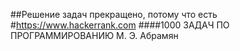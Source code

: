 ##Решение задач прекращено, потому что есть
#https://www.hackerrank.com
####1000 ЗАДАЧ ПО ПРОГРАММИРОВАНИЮ М. Э. Абрамян